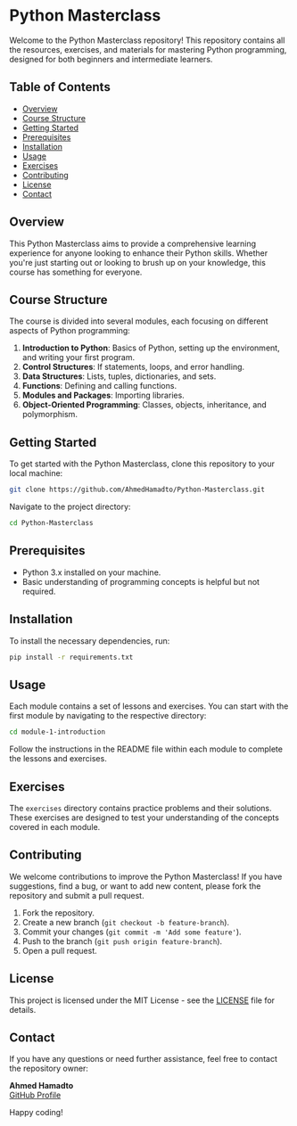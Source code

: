 # Python Masterclass

Welcome to the Python Masterclass repository! This repository contains all the resources, exercises, and materials for mastering Python programming, designed for both beginners and intermediate learners.

## Table of Contents

- [Overview](#overview)
- [Course Structure](#course-structure)
- [Getting Started](#getting-started)
- [Prerequisites](#prerequisites)
- [Installation](#installation)
- [Usage](#usage)
- [Exercises](#exercises)
- [Contributing](#contributing)
- [License](#license)
- [Contact](#contact)

## Overview

This Python Masterclass aims to provide a comprehensive learning experience for anyone looking to enhance their Python skills. Whether you're just starting out or looking to brush up on your knowledge, this course has something for everyone.

## Course Structure

The course is divided into several modules, each focusing on different aspects of Python programming:

1. **Introduction to Python**: Basics of Python, setting up the environment, and writing your first program.
2. **Control Structures**: If statements, loops, and error handling.
3. **Data Structures**: Lists, tuples, dictionaries, and sets.
4. **Functions**: Defining and calling functions.
5. **Modules and Packages**: Importing libraries.
6. **Object-Oriented Programming**: Classes, objects, inheritance, and polymorphism.

## Getting Started

To get started with the Python Masterclass, clone this repository to your local machine:

```bash
git clone https://github.com/AhmedHamadto/Python-Masterclass.git
```

Navigate to the project directory:

```bash
cd Python-Masterclass
```

## Prerequisites

- Python 3.x installed on your machine.
- Basic understanding of programming concepts is helpful but not required.

## Installation

To install the necessary dependencies, run:

```bash
pip install -r requirements.txt
```

## Usage

Each module contains a set of lessons and exercises. You can start with the first module by navigating to the respective directory:

```bash
cd module-1-introduction
```

Follow the instructions in the README file within each module to complete the lessons and exercises.

## Exercises

The `exercises` directory contains practice problems and their solutions. These exercises are designed to test your understanding of the concepts covered in each module.

## Contributing

We welcome contributions to improve the Python Masterclass! If you have suggestions, find a bug, or want to add new content, please fork the repository and submit a pull request.

1. Fork the repository.
2. Create a new branch (`git checkout -b feature-branch`).
3. Commit your changes (`git commit -m 'Add some feature'`).
4. Push to the branch (`git push origin feature-branch`).
5. Open a pull request.

## License

This project is licensed under the MIT License - see the [LICENSE](LICENSE) file for details.

## Contact

If you have any questions or need further assistance, feel free to contact the repository owner:

**Ahmed Hamadto**  
[GitHub Profile](https://github.com/AhmedHamadto)

Happy coding!